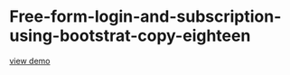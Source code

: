 # Free-form-login-and-subscription-using-bootstrat-copy-eighteen
<a href="http://webi4u.com/web/article/Free-form-login-and-subscription-using-bootstrat-copy-eighteen/">
  view demo
  </a>
